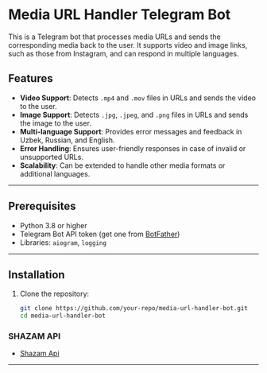 # Media URL Handler Telegram Bot

This is a Telegram bot that processes media URLs and sends the corresponding media back to the user. It supports video and image links, such as those from Instagram, and can respond in multiple languages.

## Features

- **Video Support**: Detects `.mp4` and `.mov` files in URLs and sends the video to the user.
- **Image Support**: Detects `.jpg`, `.jpeg`, and `.png` files in URLs and sends the image to the user.
- **Multi-language Support**: Provides error messages and feedback in Uzbek, Russian, and English.
- **Error Handling**: Ensures user-friendly responses in case of invalid or unsupported URLs.
- **Scalability**: Can be extended to handle other media formats or additional languages.

---

## Prerequisites

- Python 3.8 or higher
- Telegram Bot API token (get one from [BotFather](https://core.telegram.org/bots#6-botfather))
- Libraries: `aiogram`, `logging`

---

## Installation

1. Clone the repository:
   ```bash
   git clone https://github.com/your-repo/media-url-handler-bot.git
   cd media-url-handler-bot
   
### SHAZAM API

- [Shazam Api](https://rapidapi.com/apidojo/api/shazam/playground)

---